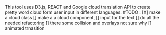 This tool uses D3.js, REACT and Google cloud translation API to create pretty  word cloud form user input in different languages. 
#TODO : 
		[X] make a cloud class
		[] make a a cloud component,
		[] input for the text
		[] do all the needed refactoring
		[] there some collision and overlays not sure why 
		[] animated trnasition


		

